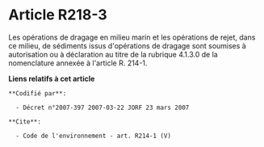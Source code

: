 # Article R218-3

Les opérations de dragage en milieu marin et les opérations de rejet, dans ce milieu, de sédiments issus d'opérations de
dragage sont soumises à autorisation ou à déclaration au titre de la rubrique 4.1.3.0 de la nomenclature annexée à l'article
R. 214-1.

**Liens relatifs à cet article**

	**Codifié par**:

	  - Décret n°2007-397 2007-03-22 JORF 23 mars 2007

	**Cite**:

	  - Code de l'environnement - art. R214-1 (V)

